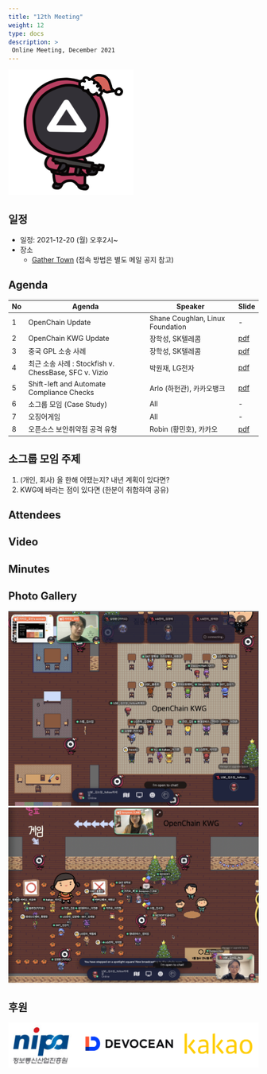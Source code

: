 ```yaml
---
title: "12th Meeting"
weight: 12
type: docs
description: >
 Online Meeting, December 2021
---
```

<div ><span class="image fit">
  <img src="christmas_game.png" width="50%">
</span></div>

## 일정

* 일정: 2021-12-20 (월) 오후2시~
* 장소
  - [Gather Town](https://www.gather.town/) (접속 방법은 별도 메일 공지 참고)

## Agenda
| No | Agenda           | Speaker | Slide |
|----|-----------------|------|------|
| 1  | OpenChain Update  | 	Shane Coughlan, Linux Foundation | - |
| 2  | OpenChain KWG Update | 장학성, SK텔레콤 | [pdf](./OpenChain_Korea_update_20211220.pdf) |
| 3  | 중국 GPL 소송 사례 | 장학성, SK텔레콤 | [pdf](./virtualapp_case_20211220.pdf) | 
| 4  | 최근 소송 사례 : Stockfish v. ChessBase, SFC v. Vizio| 박원재, LG전자 | [pdf](./stockfish_n_sfc_case_211220.pdf) | 
| 5  | Shift-left and Automate Compliance Checks | Arlo (하헌관), 카카오뱅크 | [pdf](./Shift-Left_and_Automate_Compliance_Checks.pdf) | 
| 6  | 소그룹 모임 (Case Study) | All | - |
| 7  | 오징어게임 | All | - |
| 8  | 오픈소스 보안취약점 공격 유형 | Robin (황민호), 카카오 | [pdf](./OpenSourceVulnerability_20211220.pdf) |


## 소그룹 모임 주제
1. (개인, 회사) 올 한해 어땠는지? 내년 계획이 있다면?
2. KWG에 바라는 점이 있다면 (한분이 취합하여 공유)

## Attendees


## Video


## Minutes


## Photo Gallery
![photo](2021-12_1.png)
![photo](2021-12_2.png)

## 후원
![](./sponsor.png)
